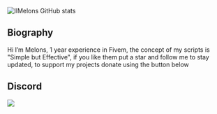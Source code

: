 ![IlMelons GitHub stats](https://github-readme-stats.vercel.app/api?username=IlMelons&show_icons=true&rank_icon=github&show=prs_merged,prs_merged_percentage&theme=tokyonight)

## Biography
Hi I’m Melons, 1 year experience in Fivem, the concept of my scripts is "Simple but Effective", if you like them put a star and follow me to stay updated, to support my projects donate using the button below

## Discord
<p>
  <a href="https://discord.com/invite/WKtk65yBC6"><img src="https://img.shields.io/discord/1283449724937961587?style=for-the-badge&logo=discord&labelColor=7d12ff&logoColor=white&color=2c2f33&label=Discord"/></a>
</p>
